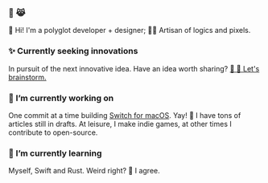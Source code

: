 <!--
**ahkohd/ahkohd** is a ✨ _special_ ✨ repository because its `README.md` (this file) appears on your GitHub profile.

Here are some ideas to get you started:

- 🔭 I’m currently working on ...
- 🌱 I’m currently learning ...
- 👯 I’m looking to collaborate on ...
- 🤔 I’m looking for help with ...
- 💬 Ask me about ...
- 📫 How to reach me: ...
- 😄 Pronouns: ...
- ⚡ Fun fact: ...
-->


### 🦄 😹

👋 Hi! I'm a polyglot developer + designer; 👩‍🎨 Artisan of logics and pixels.

### ✨ Currently seeking innovations
In pursuit of the next innovative idea. Have an idea worth sharing? [💬 🤔 Let's brainstorm.](https://twitter.com/messages/compose?recipient_id=2212463825&text=Hello%2C%20world!)

### 🔭 I’m currently working on
One commit at a time building [Switch for macOS](https://github.com/ahkohd/switch-desktop). Yay! 🤕 I have tons of articles still in drafts.
At leisure, I make indie games, at other times I contribute to open-source.

### 🌱 I’m currently learning
Myself, Swift and Rust. Weird right? 🌚 I agree.

